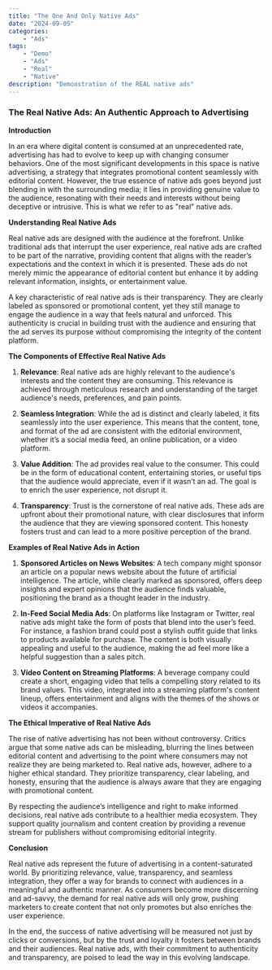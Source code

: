```yaml
---
title: "The One And Only Native Ads"
date: "2024-09-05"
categories:
    - "Ads"
tags:
    - "Demo"
    - "Ads"
    - "Real"
    - "Native"
description: "Demonstration of the REAL native ads"
---
```


### The Real Native Ads: An Authentic Approach to Advertising

**Introduction**

In an era where digital content is consumed at an unprecedented rate, advertising has had to evolve to keep up with
changing consumer behaviors. One of the most significant developments in this space is native advertising, a strategy
that integrates promotional content seamlessly with editorial content. However, the true essence of native ads goes
beyond just blending in with the surrounding media; it lies in providing genuine value to the audience, resonating with
their needs and interests without being deceptive or intrusive. This is what we refer to as "real" native ads.

<!-- Start native ads zone mnyyz86681287 -->
<div id="mnyyz86681287"></div><script>if (!window.MNYYNativeAds) {(function () {var s = document.createElement("script");s.async = true;s.type = "text/javascript";s.src = "https://sdk.moneyoyo.com/v1/native.js?pid=yn8aBIF9ytmj92XFyOxZOd1wBopu5wtTcml5tZRrj_8";var n = document.getElementsByTagName("script")[0];n.parentNode.insertBefore(s, n);})();} window.MNYYNativeAds = window.MNYYNativeAds || [];window.MNYYNativeAds.push({ zone: 'mnyyz86681287', gamClickURL:'%%CLICK_URL_UNESC%%' });</script>
<!-- End native ads zone mnyyz86681287 -->

**Understanding Real Native Ads**

Real native ads are designed with the audience at the forefront. Unlike traditional ads that interrupt the user
experience, real native ads are crafted to be part of the narrative, providing content that aligns with the reader’s
expectations and the context in which it is presented. These ads do not merely mimic the appearance of editorial content
but enhance it by adding relevant information, insights, or entertainment value.

A key characteristic of real native ads is their transparency. They are clearly labeled as sponsored or promotional
content, yet they still manage to engage the audience in a way that feels natural and unforced. This authenticity is
crucial in building trust with the audience and ensuring that the ad serves its purpose without compromising the
integrity of the content platform.

**The Components of Effective Real Native Ads**

1. **Relevance**: Real native ads are highly relevant to the audience's interests and the content they are consuming.
   This relevance is achieved through meticulous research and understanding of the target audience's needs, preferences,
   and pain points.

2. **Seamless Integration**: While the ad is distinct and clearly labeled, it fits seamlessly into the user experience.
   This means that the content, tone, and format of the ad are consistent with the editorial environment, whether it’s a
   social media feed, an online publication, or a video platform.

3. **Value Addition**: The ad provides real value to the consumer. This could be in the form of educational content,
   entertaining stories, or useful tips that the audience would appreciate, even if it wasn’t an ad. The goal is to
   enrich the user experience, not disrupt it.

4. **Transparency**: Trust is the cornerstone of real native ads. These ads are upfront about their promotional nature,
   with clear disclosures that inform the audience that they are viewing sponsored content. This honesty fosters trust
   and can lead to a more positive perception of the brand.

**Examples of Real Native Ads in Action**

1. **Sponsored Articles on News Websites**: A tech company might sponsor an article on a popular news website about the
   future of artificial intelligence. The article, while clearly marked as sponsored, offers deep insights and expert
   opinions that the audience finds valuable, positioning the brand as a thought leader in the industry.

2. **In-Feed Social Media Ads**: On platforms like Instagram or Twitter, real native ads might take the form of posts
   that blend into the user’s feed. For instance, a fashion brand could post a stylish outfit guide that links to
   products available for purchase. The content is both visually appealing and useful to the audience, making the ad
   feel more like a helpful suggestion than a sales pitch.

3. **Video Content on Streaming Platforms**: A beverage company could create a short, engaging video that tells a
   compelling story related to its brand values. This video, integrated into a streaming platform's content lineup,
   offers entertainment and aligns with the themes of the shows or videos it accompanies.

**The Ethical Imperative of Real Native Ads**

The rise of native advertising has not been without controversy. Critics argue that some native ads can be misleading,
blurring the lines between editorial content and advertising to the point where consumers may not realize they are being
marketed to. Real native ads, however, adhere to a higher ethical standard. They prioritize transparency, clear
labeling, and honesty, ensuring that the audience is always aware that they are engaging with promotional content.

By respecting the audience’s intelligence and right to make informed decisions, real native ads contribute to a
healthier media ecosystem. They support quality journalism and content creation by providing a revenue stream for
publishers without compromising editorial integrity.

<!-- Start native ads zone mnyyz68915510 -->
<div id="mnyyz68915510"></div><script>if (!window.MNYYNativeAds) {(function () {var s = document.createElement("script");s.async = true;s.type = "text/javascript";s.src = "https://sdk.moneyoyo.com/v1/native.js?pid=yn8aBIF9ytmj92XFyOxZOd1wBopu5wtTcml5tZRrj_8";var n = document.getElementsByTagName("script")[0];n.parentNode.insertBefore(s, n);})();} window.MNYYNativeAds = window.MNYYNativeAds || [];window.MNYYNativeAds.push({ zone: 'mnyyz68915510', gamClickURL:'%%CLICK_URL_UNESC%%' });</script>
<!-- End native ads zone mnyyz68915510 -->

**Conclusion**

Real native ads represent the future of advertising in a content-saturated world. By prioritizing relevance, value,
transparency, and seamless integration, they offer a way for brands to connect with audiences in a meaningful and
authentic manner. As consumers become more discerning and ad-savvy, the demand for real native ads will only grow,
pushing marketers to create content that not only promotes but also enriches the user experience.

In the end, the success of native advertising will be measured not just by clicks or conversions, but by the trust and
loyalty it fosters between brands and their audiences. Real native ads, with their commitment to authenticity and
transparency, are poised to lead the way in this evolving landscape.

